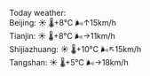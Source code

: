 Today weather:  
Beijing: ☀️ 🌡️+8°C 🌬️↑15km/h  
Tianjin: ☀️ 🌡️+8°C 🌬️→11km/h  
Shijiazhuang: ☀️ 🌡️+10°C 🌬️↖15km/h  
Tangshan: ☀️ 🌡️+5°C 🌬️→18km/h  
